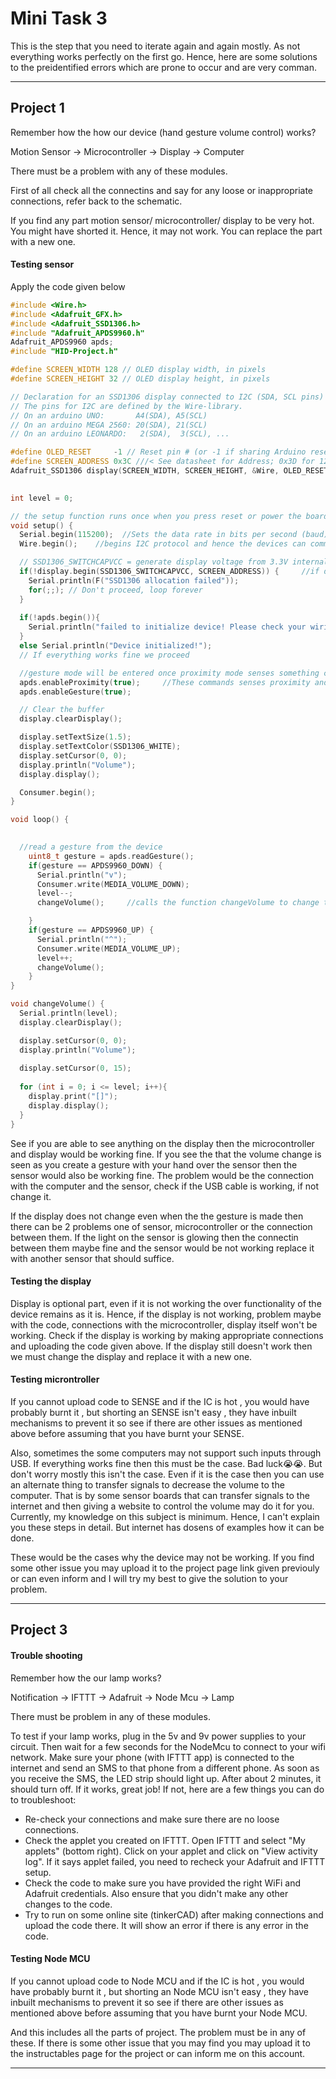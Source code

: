 # Mini Task 3

This is the step that you need to iterate again and again mostly. As not everything works perfectly on the first go. Hence, here are some solutions to the preidentified errors which are prone to occur and are very comman.

---

## **Project 1**

Remember how the how our device (hand gesture volume control) works?

Motion Sensor -> Microcontroller -> Display -> Computer

There must be a problem with any of these modules.

First of all check all the connectins and say for any loose or inappropriate connections, refer back to the schematic. 

If you find any part motion sensor/ microcontroller/ display to be very hot. You might have shorted it. Hence, it may not work. You can replace the part with a new one. 

#### **Testing sensor**

Apply the code given below

```C
#include <Wire.h>
#include <Adafruit_GFX.h>
#include <Adafruit_SSD1306.h>
#include "Adafruit_APDS9960.h"
Adafruit_APDS9960 apds;
#include "HID-Project.h"

#define SCREEN_WIDTH 128 // OLED display width, in pixels
#define SCREEN_HEIGHT 32 // OLED display height, in pixels

// Declaration for an SSD1306 display connected to I2C (SDA, SCL pins)
// The pins for I2C are defined by the Wire-library. 
// On an arduino UNO:       A4(SDA), A5(SCL)
// On an arduino MEGA 2560: 20(SDA), 21(SCL)
// On an arduino LEONARDO:   2(SDA),  3(SCL), ...

#define OLED_RESET     -1 // Reset pin # (or -1 if sharing Arduino reset pin)
#define SCREEN_ADDRESS 0x3C ///< See datasheet for Address; 0x3D for 128x64, 0x3C for 128x32
Adafruit_SSD1306 display(SCREEN_WIDTH, SCREEN_HEIGHT, &Wire, OLED_RESET);   // Controls the display of OLED screen
  

int level = 0;

// the setup function runs once when you press reset or power the board
void setup() {
  Serial.begin(115200);  //Sets the data rate in bits per second (baud) for serial data transmission. 
  Wire.begin();    //begins I2C protocol and hence the devices can communicate with each other

  // SSD1306_SWITCHCAPVCC = generate display voltage from 3.3V internally
  if(!display.begin(SSD1306_SWITCHCAPVCC, SCREEN_ADDRESS)) {     //if display dosen't begin we show an error
    Serial.println(F("SSD1306 allocation failed"));
    for(;;); // Don't proceed, loop forever
  }
  
  if(!apds.begin()){
    Serial.println("failed to initialize device! Please check your wiring.");
  }
  else Serial.println("Device initialized!");
  // If everything works fine we proceed

  //gesture mode will be entered once proximity mode senses something close
  apds.enableProximity(true);     //These commands senses proximity and gesture
  apds.enableGesture(true);

  // Clear the buffer
  display.clearDisplay();

  display.setTextSize(1.5);
  display.setTextColor(SSD1306_WHITE);
  display.setCursor(0, 0);
  display.println("Volume"); 
  display.display(); 

  Consumer.begin();
}

void loop() {
   

  //read a gesture from the device
    uint8_t gesture = apds.readGesture();
    if(gesture == APDS9960_DOWN) {
      Serial.println("v");
      Consumer.write(MEDIA_VOLUME_DOWN);
      level--; 
      changeVolume();     //calls the function changeVolume to change the volume

    }
    if(gesture == APDS9960_UP) {
      Serial.println("^");
      Consumer.write(MEDIA_VOLUME_UP);
      level++;
      changeVolume();
    }
}

void changeVolume() {
  Serial.println(level);
  display.clearDisplay();

  display.setCursor(0, 0);
  display.println("Volume");  
  
  display.setCursor(0, 15);
  
  for (int i = 0; i <= level; i++){
    display.print("[]"); 
    display.display();  
  }
}
```

See if you are able to see anything on the display then the microcontroller and display would be working fine. If you see the that the volume change is seen as you create a gesture with your hand over the sensor then the sensor would also be working fine. The problem would be the connection with the computer and the sensor, check if the USB cable is working, if not change it.

If the display does not change even when the the gesture is made then there can be 2 problems one of sensor, microcontroller or the connection between them. If the light on the sensor is glowing then the connectin between them maybe fine and the sensor would be not working replace it with another sensor that should suffice.

#### **Testing the display**
Display is optional part, even if it is not working the over functionality of the device remains as it is. Hence, if the display is not working, problem maybe with the code, connections with the microcontroller, display itself won't be working. Check if the display is working by making appropriate connections and uploading the code given above. If the display still doesn't work then we must change the display and replace it with a new one.

#### **Testing microntroller**

If you cannot upload code to SENSE and if the IC is hot , you would have probably burnt it , but shorting an SENSE isn't easy , they have inbuilt mechanisms to prevent it so see if there are other issues as mentioned above before assuming that you have burnt your SENSE.

Also, sometimes the some computers may not support such inputs through USB. If everything works fine then this must be the case. Bad luck😭😭. But don't worry mostly this isn't the case. Even if it is the case then you can use an alternate thing to transfer signals to decrease the volume to the computer. That is by some sensor boards that can transfer signals to the internet and then giving a website to control the volume may do it for you. Currently, my knowledge on this subject is minimum. Hence, I can't explain you these steps in detail. But internet has dosens of examples how it can be done.

These would be the cases why the device may not be working. If you find some other issue you may upload it to the project page link given previouly or can even inform and I will try my best to give the solution to your problem.






---
## **Project 3**

#### **Trouble shooting**

Remember how the our lamp works? 

Notification -> IFTTT -> Adafruit -> Node Mcu -> Lamp

There must be problem in any of these modules. 

To test if your lamp works, plug in the 5v and 9v power supplies to your circuit. Then wait for a few seconds for the NodeMcu to connect to your wifi network. Make sure your phone (with IFTTT app) is connected to the internet and send an SMS to that phone from a different phone. As soon as you receive the SMS, the LED strip should light up. After about 2 minutes, it should turn off. If it works, great job! If not, here are a few things you can do to troubleshoot:


- Re-check your connections and make sure there are no loose connections.
- Check the applet you created on IFTTT. Open IFTTT and select "My applets" (bottom right). Click on your applet and click on "View activity log". If it says applet failed, you need to recheck your Adafruit and IFTTT setup.
- Check the code to make sure you have provided the right WiFi and Adafruit credentials. Also ensure that you didn't make any other changes to the code.
- Try to run on some online site (tinkerCAD) after making connections and upload the code there. It will show an error if there is any error in the code.

#### Testing Node MCU

If you cannot upload code to Node MCU and if the IC is hot , you would have probably burnt it , but shorting an Node MCU isn't easy , they have inbuilt mechanisms to prevent it so see if there are other issues as mentioned above before assuming that you have burnt your Node MCU.


And this includes all the parts of project. The problem must be in any of these. If there is some other issue that you may find you may upload it to the instructables page for the project or can inform me on this account.

---